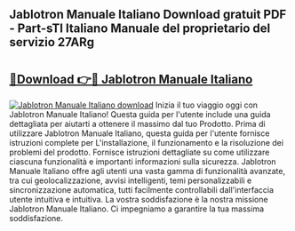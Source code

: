 ## Jablotron Manuale Italiano Download gratuit PDF - Part-sTI Italiano Manuale del proprietario del servizio 27ARg

# <h2><a href="http://dfh4nh9.blite.top/?on=Jablotron+Manuale+Italiano">🔗Download 👉🔴 Jablotron Manuale Italiano</a></h2>

[![Jablotron Manuale Italiano download](https://i.imgur.com/lujVjoI.png)](http://dfh4nh9.blite.top/?on=Jablotron+Manuale+Italiano)
Inizia il tuo viaggio oggi con Jablotron Manuale Italiano! Questa guida per l'utente include una guida dettagliata per aiutarti a ottenere il massimo dal tuo Prodotto. Prima di utilizzare Jablotron Manuale Italiano, questa guida per l'utente fornisce istruzioni complete per L'installazione, il funzionamento e la risoluzione dei problemi del prodotto. Fornisce istruzioni dettagliate su come utilizzare ciascuna funzionalità e importanti informazioni sulla sicurezza. Jablotron Manuale Italiano offre agli utenti una vasta gamma di funzionalità avanzate, tra cui geolocalizzazione, avvisi intelligenti, temi personalizzabili e sincronizzazione automatica, tutti facilmente controllabili dall'interfaccia utente intuitiva e intuitiva. La vostra soddisfazione è la nostra missione Jablotron Manuale Italiano. Ci impegniamo a garantire la tua massima soddisfazione.
